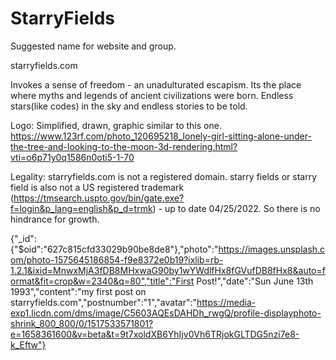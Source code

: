 # StarryFields
Suggested name for website and group.

starryfields.com

Invokes a sense of freedom - an unadulturated escapism.
Its the place where myths and legends of ancient civilizations were born. Endless stars(like codes) in the sky and endless stories to be told. 

Logo:
Simplified, drawn, graphic similar to this one.
https://www.123rf.com/photo_120695218_lonely-girl-sitting-alone-under-the-tree-and-looking-to-the-moon-3d-rendering.html?vti=o6p71y0q1586n0oti5-1-70


Legality:
starryfields.com is not a registered domain.
starry fields or starry field is also not a US registered trademark (https://tmsearch.uspto.gov/bin/gate.exe?f=login&p_lang=english&p_d=trmk) - up to date 04/25/2022. So there is no hindrance for growth.

{"_id":{"$oid":"627c815cfd33029b90be8de8"},"photo":"https://images.unsplash.com/photo-1575645186854-f9e8372e0b19?ixlib=rb-1.2.1&ixid=MnwxMjA3fDB8MHxwaG90by1wYWdlfHx8fGVufDB8fHx8&auto=format&fit=crop&w=2340&q=80","title":"First Post!","date":"Sun June 13th 1993","content":"my first post on starryfields.com","postnumber":"1","avatar":"https://media-exp1.licdn.com/dms/image/C5603AQEsDAHDh_rwgQ/profile-displayphoto-shrink_800_800/0/1517533571801?e=1658361600&v=beta&t=9t7xoldXB6YhIjv0Vh6TRjokGLTDG5nzi7e8-k_Eftw"}


